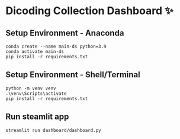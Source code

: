 # Dicoding Collection Dashboard ✨

## Setup Environment - Anaconda
```
conda create --name main-ds python=3.9
conda activate main-ds
pip install -r requirements.txt
```

## Setup Environment - Shell/Terminal
```
python -m venv venv
.\venv\Scripts\activate
pip install -r requirements.txt
```

## Run steamlit app
```
streamlit run dashboard/dashboard.py
```
